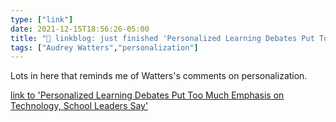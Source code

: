 ```yaml
---
type: ["link"]
date: 2021-12-15T18:56:26-05:00
title: "🔗 linkblog: just finished 'Personalized Learning Debates Put Too Much Emphasis on Technology, School Leaders Say'"
tags: ["Audrey Watters","personalization"]
---
```

Lots in here that reminds me of Watters's comments on personalization.
 
[link to 'Personalized Learning Debates Put Too Much Emphasis on Technology, School Leaders Say'](https://www.edweek.org/technology/personalized-learning-debates-put-too-much-emphasis-on-technology-school-leaders-say/2021/12)
